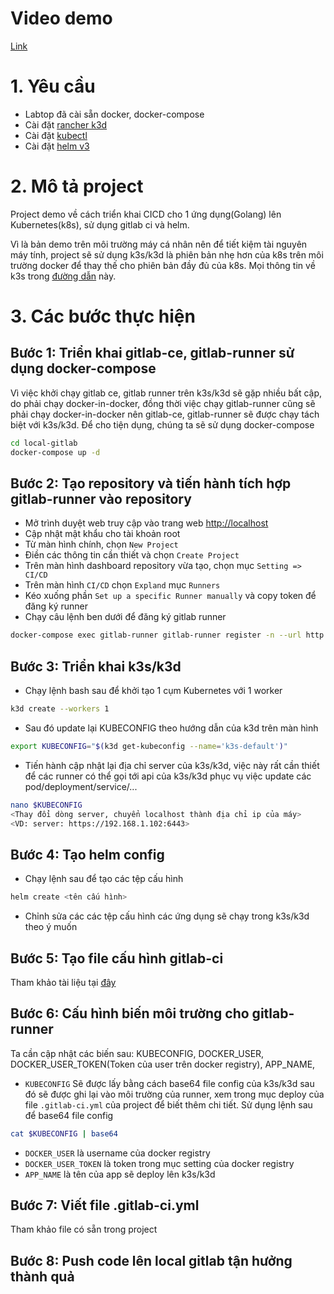 # Video demo
[Link](https://drive.google.com/file/d/1MY1SUpzWZVYhP6e4Y8scnn1eJpeQskh4/view?usp=sharing)

# 1. Yêu cầu
* Labtop đã cài sẵn docker, docker-compose
* Cài đặt [rancher k3d](https://github.com/rancher/k3d)
* Cài đặt [kubectl](https://kubernetes.io/vi/docs/tasks/tools/install-kubectl/)
* Cài đặt [helm v3](https://helm.sh/docs/intro/install/)

# 2. Mô tả project
Project demo về cách triển khai CICD cho 1 ứng dụng(Golang) lên Kubernetes(k8s), sử dụng gitlab ci và helm.

Vì là bản demo trên môi trường máy cá nhân nên để tiết kiệm tài nguyên máy tính, project sẽ sử dụng k3s/k3d là phiên bản nhẹ hơn của k8s trên môi trường docker để thay thế cho phiên bản đầy đủ của k8s. Mọi thông tin về k3s trong [đường dẫn](https://k3s.io/) này.

# 3. Các bước thực hiện
## Bước 1: Triển khai gitlab-ce, gitlab-runner sử dụng docker-compose

Vì việc khởi chạy gitlab ce, gitlab runner trên k3s/k3d sẽ gặp nhiều bất cập, do phải chạy docker-in-docker, đồng thời việc chạy gitlab-runner cũng sẽ phải chạy docker-in-docker nên gitlab-ce, gitlab-runner sẽ được chạy tách biệt với k3s/k3d. Để cho tiện dụng, chúng ta sẽ sử dụng docker-compose
```bash
cd local-gitlab
docker-compose up -d
```
## Bước 2: Tạo repository và tiến hành tích hợp gitlab-runner vào repository

* Mở trình duyệt web truy cập vào trang web [http://localhost](http://localhost)
* Cập nhật mật khẩu cho tài khoản root
* Từ màn hình chính, chọn `New Project` 
* Điền các thông tin cần thiết và chọn `Create Project`
* Trên màn hình dashboard repository vừa tạo, chọn mục `Setting => CI/CD`
* Trên màn hình `CI/CD` chọn `Expland` mục `Runners`
* Kéo xuống phần `Set up a specific Runner manually` và copy token để đăng ký runner
* Chạy câu lệnh ben dưới để đăng ký gitlab runner
```bash
docker-compose exec gitlab-runner gitlab-runner register -n --url http://{ip_host} --registration-token {Thay thế bằng token vừa copy} --clone-url http://{ip_host} --executor docker --docker-image "docker:latest" --docker-privileged
```

## Bước 3: Triển khai k3s/k3d
* Chạy lệnh bash sau để khởi tạo 1 cụm Kubernetes với 1 worker
```bash
k3d create --workers 1
```
* Sau đó update lại KUBECONFIG theo hướng dẫn của k3d trên màn hình
```bash
export KUBECONFIG="$(k3d get-kubeconfig --name='k3s-default')"
```
* Tiến hành cập nhật lại địa chỉ server của k3s/k3d, việc này rất cần thiết để các runner có thể gọi tới api của k3s/k3d phục vụ việc update các pod/deployment/service/...
```bash
nano $KUBECONFIG
<Thay đổi dòng server, chuyển localhost thành địa chỉ ip của máy>
<VD: server: https://192.168.1.102:6443>
```

## Bước 4: Tạo helm config
* Chạy lệnh sau để tạo các tệp cấu hình
```bash
helm create <tên cấu hình>
```
* Chỉnh sửa các các tệp cấu hình các ứng dụng sẽ chạy trong k3s/k3d theo ý muốn

## Bước 5: Tạo file cấu hình gitlab-ci
Tham khảo tài liệu tại [đây](https://docs.gitlab.com/ee/ci/yaml/)

## Bước 6: Cấu hình biến môi trường cho gitlab-runner
Ta cần cập nhật các biến sau: KUBECONFIG, DOCKER_USER, DOCKER_USER_TOKEN(Token của user trên docker registry), APP_NAME, 

* `KUBECONFIG` Sẽ được lấy bằng cách base64 file config của k3s/k3d sau đó sẽ được ghi lại vào môi trường của runner, xem trong mục deploy của file `.gitlab-ci.yml` của project để biết thêm chi tiết. Sử dụng lệnh sau để base64 file config
```bash
cat $KUBECONFIG | base64
```
* `DOCKER_USER` là username của docker registry
* `DOCKER_USER_TOKEN` là token trong mục setting của docker registry
* `APP_NAME` là tên của app sẽ deploy lên k3s/k3d

## Bước 7: Viết file .gitlab-ci.yml
Tham khảo file có sẵn trong project
## Bước 8: Push code lên local gitlab tận hưởng thành quả
